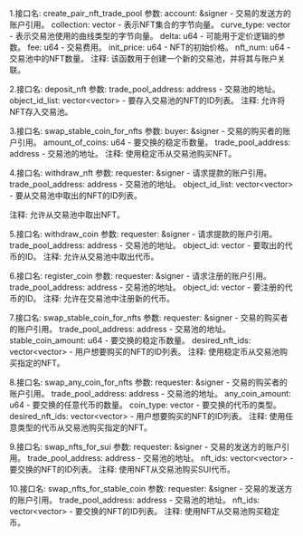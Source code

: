 1.接口名: create_pair_nft_trade_pool
参数:
account: &signer - 交易的发送方的账户引用。
collection: vector<u8> - 表示NFT集合的字节向量。
curve_type: vector<u8> - 表示交易池使用的曲线类型的字节向量。
delta: u64 - 可能用于定价逻辑的参数。
fee: u64 - 交易费用。
init_price: u64 - NFT的初始价格。
nft_num: u64 - 交易池中的NFT数量。
注释: 该函数用于创建一个新的交易池，并将其与账户关联。

2.接口名: deposit_nft
参数:
trade_pool_address: address - 交易池的地址。
object_id_list: vector<vector<u8>> - 要存入交易池的NFT的ID列表。
注释: 允许将NFT存入交易池。

3.接口名: swap_stable_coin_for_nfts
参数:
buyer: &signer - 交易的购买者的账户引用。
amount_of_coins: u64 - 要交换的稳定币数量。
trade_pool_address: address - 交易池的地址。
注释: 使用稳定币从交易池购买NFT。

4.接口名: withdraw_nft
参数:
requester: &signer - 请求提款的账户引用。
trade_pool_address: address - 交易池的地址。
object_id_list: vector<vector<u8>> -
要从交易池中取出的NFT的ID列表。

注释: 允许从交易池中取出NFT。

5.接口名: withdraw_coin
参数:
requester: &signer - 请求提款的账户引用。
trade_pool_address: address - 交易池的地址。
object_id: vector<u8> - 要取出的代币的ID。
注释: 允许从交易池中取出代币。

6.接口名: register_coin
参数:
requester: &signer - 请求注册的账户引用。
trade_pool_address: address - 交易池的地址。
object_id: vector<u8> - 要注册的代币的ID。
注释: 允许在交易池中注册新的代币。

7.接口名: swap_stable_coin_for_nfts
参数:
requester: &signer - 交易的购买者的账户引用。
trade_pool_address: address - 交易池的地址。
stable_coin_amount: u64 - 要交换的稳定币数量。
desired_nft_ids: vector<vector<u8>> - 用户想要购买的NFT的ID列表。
注释: 使用稳定币从交易池购买指定的NFT。

8.接口名: swap_any_coin_for_nfts
参数:
requester: &signer - 交易的购买者的账户引用。
trade_pool_address: address - 交易池的地址。
any_coin_amount: u64 - 要交换的任意代币的数量。
coin_type: vector<u8> - 要交换的代币的类型。
desired_nft_ids: vector<vector<u8>> - 用户想要购买的NFT的ID列表。
注释: 使用任意类型的代币从交易池购买指定的NFT。

9.接口名: swap_nfts_for_sui
参数:
requester: &signer - 交易的发送方的账户引用。
trade_pool_address: address - 交易池的地址。
nft_ids: vector<vector<u8>> - 要交换的NFT的ID列表。
注释: 使用NFT从交易池购买SUI代币。

10.接口名: swap_nfts_for_stable_coin
参数:
requester: &signer - 交易的发送方的账户引用。
trade_pool_address: address - 交易池的地址。
nft_ids: vector<vector<u8>> - 要交换的NFT的ID列表。
注释: 使用NFT从交易池购买稳定币。